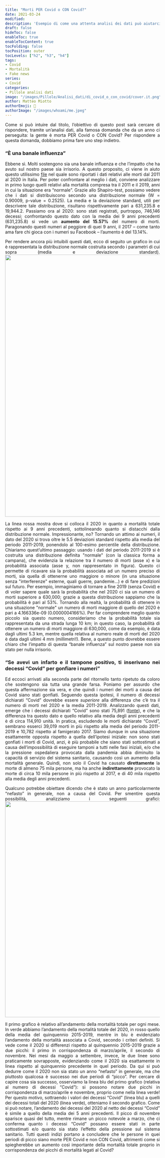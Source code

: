 ```yaml
---
title: "Morti PER Covid o CON Covid?"
date: 2021-03-24
modified: 
description: 'Esempio di come una attenta analisi dei dati può aiutarci a comprendere meglio la questione "per Covid o con covid?"'
draft: false
hideToc: false
enableToc: true
enableTocContent: true
tocFolding: false
tocPosition: outer
tocLevels: ["h2", "h3", "h4"]
tags:
- Covid
- Mortalità
- Fake news
series:
- Covid
categories:
- Pillole analisi dati
image: "/images/Pillole/Analisi_dati/di_covid_o_con_covid/cover.it.png"
author: Matteo Miotto
authorEmoji: 🤖
authorImage: "/images/whoami/me.jpeg"
---
```

<div style="text-align: justify;">

Come si può intuire dal titolo, l’obiettivo di questo post sarà cercare di rispondere, tramite un’analisi dati, alla famosa domanda che da un anno ci perseguita: la gente è morta PER Covid o CON Covid? Per rispondere a questa domanda, dobbiamo prima fare uno step indietro.

### “È una banale influenza”
Ebbene sì. Molti sostengono sia una banale influenza e che l’impatto che ha avuto sul nostro paese sia irrisorio. A questo proposito, ci viene in aiuto questo utilissimo [file](https://www.istat.it/it/files//2020/03/Dataset-decessi-comunali-giornalieri-e-tracciato-record_5marzo.zip) nel quale sono riportati i dati relativi alle morti dal 2011 al 2020 in Italia.
Per poter confrontare al meglio i dati, conviene analizzare in primo luogo quelli relativi alla mortalità compresa tra il 2011 e il 2019, anni in cui la situazione era “normale”.
Grazie allo Shapiro-test, possiamo vedere che i dati si distribuiscono secondo una distribuzione normale (W = 0.90009, p-value = 0.2525). La media e la deviazione standard, utili per descrivere tale distribuzione, risultano rispettivamente pari a 631,235.8 e 19,944.2.
Passiamo ora al 2020: sono stati registrati, purtroppo, 746,146 decessi; confrontando questo dato con la media dei 9 anni precedenti (631,235.8) si vede un **aumento del 15.57%** del numero di morti. Paragonando questi numeri al peggiore di quei 9 anni, il 2017 – come tanto ama fare chi gioca con i numeri su Facebook – l’aumento è del 13.14%.

Per rendere ancora più intuibili questi dati, ecco di seguito un grafico in cui è rappresentata la distribuzione normale costruita secondo i parametri di cui sopra (media e deviazione standard).
<img src="/images/Pillole/Analisi_dati/di_covid_o_con_covid/normale_it.png" width="850"/>


La linea rossa mostra dove si colloca il 2020 in quanto a mortalità totale rispetto ai 9 anni precedenti, sottolineando quanto si distacchi dalla distribuzione normale.
Impressionante, no?
Tornando un attimo ai numeri, il dato del 2020 si trova oltre le 5.5 deviazioni standard rispetto alla media del periodo 2011-2019, ponendolo al 100-esimo percentile della distribuzione.
Chiariamo quest’ultimo passaggio: usando i dati del periodo 2011-2019 si è costruita una distribuzione definita "normale" (con la classica forma a campana),  che evidenzia la relazione tra il numero di morti (asse x) e la probabilità associata (asse y, non rappresentato in figura). Questo ci permette di ricavare sia la probabilità associata ad un numero preciso di morti, sia quella di ottenerne uno maggiore o minore (in una situazione senza "interferenze" esterne, quali guerre, pandemie…) e di fare predizioni sul futuro. Per esempio, immaginiamo di tornare a fine 2019 (senza Covid) e di voler sapere quale sarà la probabilità che nel 2020 ci sia un numero di morti superiore a 630,000; grazie a questa distribuzione sappiamo che la probabilità è pari al 53%.
Tornando alla realtà, la probabilità di ottenere in una situazione "normale" un numero di morti maggiore di quello del 2020 è pari a 4.166336e-09 (0.0000004166%).
Per far comprendere meglio quanto piccolo sia questo numero, consideriamo che la probabilità totale sia rappresentata da una strada lunga 10 km; in questo caso, la probabilità di ottenere un numero di morti maggiore di 630,000, come da esempio, è data dagli ultimi 5.3 km, mentre quella relativa al numero reale di morti del 2020 è data dagli ultimi 4 mm (millimetri!). 
Bene, a questo punto dovrebbe essere chiaro che l’impatto di questa “banale influenza” sul nostro paese non sia stato per nulla irrisorio.

### “Se avevi un infarto e il tampone positivo, ti inserivano nei decessi “Covid” per gonfiare i numeri”
Ed eccoci arrivati alla seconda parte del ritornello tanto ripetuto da coloro che sostengono sia tutta una grande farsa.
Poniamo per assurdo che questa affermazione sia vera, e che quindi i numeri dei morti a causa del Covid siano stati gonfiati. Seguendo questa ipotesi, il numero di decessi dichiarati “Covid” dovrebbe essere *superiore* alla differenza che c’è tra il numero di morti nel 2020 e la media 2011-2019. Analizzando questi dati, emerge che i decessi dichiarati “Covid” sono stati 75,891 ([fonte](https://www.istat.it/it/files//2020/03/tabella-decessi-provinciali_fonte_istat_decessi_provinciali_per_covid_fonte_ISS_5marzo.xlsx)), e che la differenza tra questo dato e quello relativo alla media degli anni precedenti è di circa 114,910 unità. In pratica, escludendo le morti dichiarate “Covid”, sembrano esserci 39,019 morti in più rispetto alla media del periodo 2011-2019 e 10,782 rispetto al famigerato 2017.
Siamo dunque in una situazione esattamente opposta rispetto a quella dell’ipotesi iniziale: non sono stati gonfiati i morti di Covid, anzi, è più probabile che siano stati sottostimati a causa dell’impossibilità di eseguire tamponi a tutti nelle fasi iniziali, e/o che la pressione ospedaliera provocata dalla pandemia abbia diminuito la capacità di servizio del sistema sanitario, causando così un aumento della mortalità generale.
Quindi, non solo il Covid ha causato **direttamente** la morte di almeno 75 mila persone, ma ha anche **indirettamente** provocato la morte di circa 10 mila persone in più rispetto al 2017, e di 40 mila rispetto alla media degli anni precedenti.

Qualcuno potrebbe obiettare dicendo che è stato un anno particolarmente “nefasto” in generale, non a causa del Covid.
Per smentire questa possibilità, analizziamo i seguenti grafici:
<img src="/images/Pillole/Analisi_dati/di_covid_o_con_covid/andamento_it.png" width="700"/> 

Il primo grafico è relativo all’andamento della mortalità totale per ogni mese. In verde abbiamo l’andamento della mortalità totale del 2020, in rosso quello della media del quinquennio 2015-2019, mentre in blu è evidenziato l’andamento della mortalità associata a Covid, secondo i criteri definiti.
Si vede come il 2020 si differenzi rispetto al quinquennio 2015-2019 grazie a due picchi: il primo in corrispondenza di marzo/aprile, il secondo di novembre. Nei mesi da maggio a settembre, invece, le due linee sono praticamente sovrapposte, evidenziando come il 2020 sia esattamente in linea rispetto al quinquennio precedente in quel periodo.
Da qui si può dedurre come il 2020 non sia stato un anno “nefasto” in generale, ma che piuttosto qualcosa è successo nei due periodi di “picco”.
Per cercare di capire cosa sia successo, osserviamo la linea blu del primo grafico (relativa al numero di decessi “Covid”): si possono notare due picchi in corrispondenza di marzo/aprile e novembre, proprio come nella linea verde! 
Per questo motivo, sottraendo i valori dei decessi “Covid” (linea blu) a quelli dei decessi totali del 2020 (linea verde), otteniamo il secondo grafico. Come si può notare, l’andamento dei decessi del 2020 al netto dei decessi “Covid” è simile a quello della media dei 5 anni precedenti. Il picco di novembre sparisce quasi del tutto, mentre rimane un picco notevole a marzo, che ci conferma quanto i decessi “Covid” possano essere stati in parte sottostimati e/o quanto sia stato l’effetto della pressione sul sistema sanitario.
Tutti questi indizi portano a concludere che le persone in quei periodi di picco siano morte PER Covid e non CON Covid, altrimenti come si spiegherebbe un aumento così importante della mortalità totale proprio in corrispondenza dei picchi di mortalità legati al Covid?


</div>












